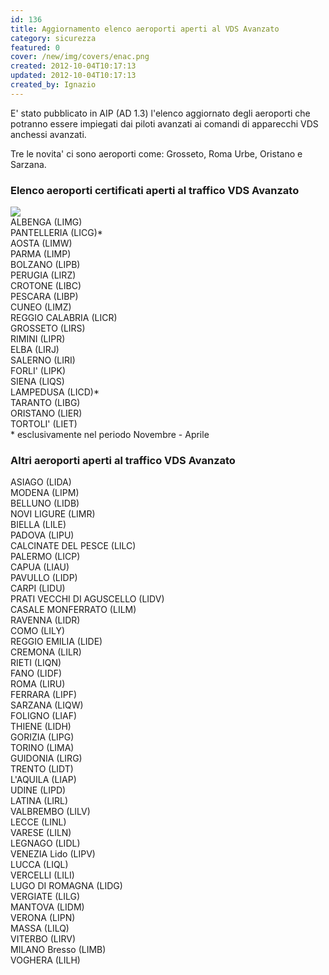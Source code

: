```yaml
---
id: 136
title: Aggiornamento elenco aeroporti aperti al VDS Avanzato
category: sicurezza
featured: 0
cover: /new/img/covers/enac.png
created: 2012-10-04T10:17:13
updated: 2012-10-04T10:17:13
created_by: Ignazio
---
```


E' stato pubblicato in AIP (AD 1.3) l'elenco aggiornato degli aeroporti che potranno essere impiegati dai piloti avanzati ai comandi di apparecchi VDS anchessi avanzati.

Tre le novita' ci sono aeroporti come: Grosseto, Roma Urbe, Oristano e Sarzana.

<h3>Elenco aeroporti certificati aperti al traffico VDS Avanzato</h3>
<img src="/new/img/stories/runway.jpg" class="float-start pr-1 w-[250px]"/>
<div class="grid grid-cols-2">
    <div>ALBENGA (LIMG)</div>
    <div>PANTELLERIA (LICG)*</div>
    <div>AOSTA (LIMW)</div>
    <div>PARMA (LIMP)</div>
    <div>BOLZANO (LIPB)</div>
    <div>PERUGIA (LIRZ)</div>
    <div>CROTONE (LIBC)</div>
    <div>PESCARA (LIBP)</div>
    <div>CUNEO (LIMZ)</div>
    <div>REGGIO CALABRIA (LICR)</div>
    <div>GROSSETO (LIRS)</div>
    <div>RIMINI (LIPR)</div>
    <div>ELBA (LIRJ)</div>
    <div>SALERNO (LIRI)</div>
    <div>FORLI' (LIPK)</div>
    <div>SIENA (LIQS)</div>
    <div>LAMPEDUSA (LICD)*</div>
    <div>TARANTO (LIBG)</div>
    <div>ORISTANO (LIER)</div>
    <div>TORTOLI' (LIET)</div>
    <div class="col-span-2">* esclusivamente nel periodo Novembre - Aprile</div>
</div>

<h3>Altri aeroporti aperti al traffico VDS Avanzato</h3>
<div class="grid grid-cols-2">
    <div>ASIAGO (LIDA)</div>
    <div>MODENA (LIPM)</div>
    <div>BELLUNO (LIDB)</div>
    <div>NOVI LIGURE (LIMR)</div>
    <div>BIELLA (LILE)</div>
    <div>PADOVA (LIPU)</div>
    <div>CALCINATE DEL PESCE (LILC)</div>
    <div>PALERMO (LICP)</div>
    <div>CAPUA (LIAU)</div>
    <div>PAVULLO (LIDP)</div>
    <div>CARPI (LIDU)</div>
    <div>PRATI VECCHI DI AGUSCELLO (LIDV)</div>
    <div>CASALE MONFERRATO (LILM)</div>
    <div>RAVENNA (LIDR)</div>
    <div>COMO (LILY)</div>
    <div>REGGIO EMILIA (LIDE)</div>
    <div>CREMONA (LILR)</div>
    <div>RIETI (LIQN)</div>
    <div>FANO (LIDF)</div>
    <div>ROMA (LIRU)</div>
    <div>FERRARA (LIPF)</div>
    <div>SARZANA (LIQW)</div>
    <div>FOLIGNO (LIAF)</div>
    <div>THIENE (LIDH)</div>
    <div>GORIZIA (LIPG)</div>
    <div>TORINO (LIMA)</div>
    <div>GUIDONIA (LIRG)</div>
    <div>TRENTO (LIDT)</div>
    <div>L'AQUILA (LIAP)</div>
    <div>UDINE (LIPD)</div>
    <div>LATINA (LIRL)</div>
    <div>VALBREMBO (LILV)</div>
    <div>LECCE (LINL)</div>
    <div>VARESE (LILN)</div>
    <div>LEGNAGO (LIDL)</div>
    <div>VENEZIA Lido (LIPV)</div>
    <div>LUCCA (LIQL)</div>
    <div>VERCELLI (LILI)</div>
    <div>LUGO DI ROMAGNA (LIDG)</div>
    <div>VERGIATE (LILG)</div>
    <div>MANTOVA (LIDM)</div>
    <div>VERONA (LIPN)</div>
    <div>MASSA (LILQ)</div>
    <div>VITERBO (LIRV)</div>
    <div>MILANO Bresso (LIMB)</div>
    <div>VOGHERA (LILH)</div>
</div>
